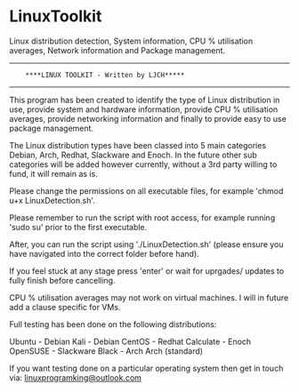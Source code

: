 # LinuxToolkit
Linux distribution detection, System information, 
CPU % utilisation averages, Network information and Package management.

************************************************************************
		****LINUX TOOLKIT - Written by LJCH***** 
************************************************************************

This program has been created to identify the type of Linux distribution
in use, provide system and hardware information, provide CPU % 
utilisation averages, provide networking information and finally to
provide easy to use package management.

The Linux distribution types have been classed into 5 main categories
Debian, Arch, Redhat, Slackware and Enoch. In the future other sub 
categories will be added however currently, without a 3rd party 
willing to fund, it will remain as is.

Please change the permissions on all executable files, for example 
'chmod u+x LinuxDetection.sh'.

Please remember to run the script with root access, for example
running 'sudo su' prior to the first executable.

After, you can run the script using './LinuxDetection.sh' (please ensure
you have navigated into the correct folder before hand).

If you feel stuck at any stage press 'enter' or wait for uprgades/
updates to fully finish before cancelling.

CPU % utilisation averages may not work on virtual machines. I will in 
future add a clause specific for VMs.

Full testing has been done on the following distributions:

Ubuntu - Debian
Kali - Debian
CentOS - Redhat
Calculate - Enoch
OpenSUSE - Slackware
Black - Arch
Arch (standard)

If you want testing done on a particular operating system then get in touch via:
linuxprogramking@outlook.com

